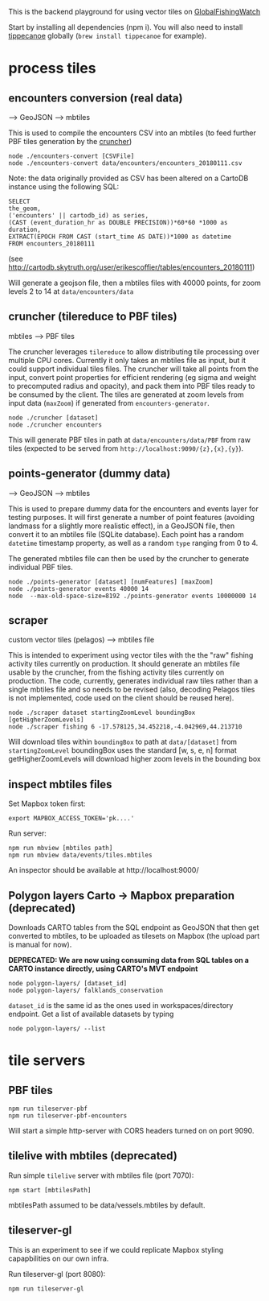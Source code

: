 This is the backend playground for using vector tiles on <a href="https://github.com/GlobalFishingWatch">GlobalFishingWatch</a>

Start by installing all dependencies (npm i). You will also need to install <a href="https://github.com/mapbox/tippecanoe">tippecanoe</a> globally (`brew install tippecanoe` for example).


# process tiles


## encounters conversion (real data)

--> GeoJSON --> mbtiles

This is used to compile the encounters CSV into an mbtiles (to feed further PBF tiles generation by the [cruncher](https://github.com/Vizzuality/GlobalFishingWatch-vector#cruncher-tilereduce-to-pbf-tiles))

```
node ./encounters-convert [CSVFile]
node ./encounters-convert data/encounters/encounters_20180111.csv
```

Note: the data originally provided as CSV has been altered on a CartoDB instance using the following SQL:
```
SELECT
the_geom,
('encounters' || cartodb_id) as series,
(CAST (event_duration_hr as DOUBLE PRECISION))*60*60 *1000 as duration,
EXTRACT(EPOCH FROM CAST (start_time AS DATE))*1000 as datetime
FROM encounters_20180111
```

(see http://cartodb.skytruth.org/user/erikescoffier/tables/encounters_20180111)


Will generate a geojson file, then a mbtiles files with 40000 points, for zoom levels 2 to 14 at `data/encounters/data`

## cruncher (tilereduce to PBF tiles)

mbtiles --> PBF tiles

The cruncher leverages `tilereduce` to allow distributing tile processing over multiple CPU cores. Currently it only takes an mbtiles file as input, but it could support individual tiles files. The cruncher will take all points from the input, convert point properties for efficient rendering (eg sigma and weight to precomputed radius and opacity), and pack them into PBF tiles ready to be consumed by the client. The tiles are generated at zoom levels from input data (`maxZoom`) if generated from `encounters-generator`.

```
node ./cruncher [dataset]
node ./cruncher encounters
```

This will generate PBF tiles in path at `data/encounters/data/PBF` from raw tiles (expected to be served from `http://localhost:9090/{z},{x},{y}`).


## points-generator (dummy data)

--> GeoJSON --> mbtiles

This is used to prepare dummy data for the encounters and events layer for testing purposes.
It will first generate a number of point features (avoiding landmass for a slightly more realistic effect), in a GeoJSON file, then convert it to an mbtiles file (SQLite database). Each point has a random `datetime` timestamp property, as well as a random `type` ranging from 0 to 4.

The generated mbtiles file can then be used by the cruncher to generate individual PBF tiles.

```
node ./points-generator [dataset] [numFeatures] [maxZoom]
node ./points-generator events 40000 14
node  --max-old-space-size=8192 ./points-generator events 10000000 14
```



## scraper

custom vector tiles (pelagos) --> mbtiles file

This is intended to experiment using vector tiles with the the "raw" fishing activity tiles currently on production. It should generate an mbtiles file usable by the cruncher, from the fishing activity tiles currently on production. The code, currently, generates individual raw tiles rather than a single mbtiles file and so needs to be revised (also, decoding Pelagos tiles is not implemented, code used on the client should be reused here).

```
node ./scraper dataset startingZoomLevel boundingBox [getHigherZoomLevels]
node ./scraper fishing 6 -17.578125,34.452218,-4.042969,44.213710

```
Will download tiles within `boundingBox` to path at `data/[dataset]` from `startingZoomLevel`
boundingBox uses the standard [w, s, e, n] format
getHigherZoomLevels will download higher zoom levels in the bounding box


## inspect mbtiles files

Set Mapbox token first:

```
export MAPBOX_ACCESS_TOKEN='pk....'
```

Run server:

```
npm run mbview [mbtiles path]
npm run mbview data/events/tiles.mbtiles

```

An inspector should be available at http://localhost:9000/

## Polygon layers Carto -> Mapbox preparation (deprecated)

Downloads CARTO tables from the SQL endpoint as GeoJSON that then get converted to mbtiles, to be uploaded as tilesets on Mapbox (the upload part is manual for now).

**DEPRECATED: We are now using consuming data from SQL tables on a CARTO instance directly, using CARTO's MVT endpoint** 

```
node polygon-layers/ [dataset_id]
node polygon-layers/ falklands_conservation
```

`dataset_id` is the same id as the ones used in workspaces/directory endpoint. Get a list of available datasets by typing
```
node polygon-layers/ --list
```


# tile servers

## PBF tiles

```
npm run tileserver-pbf
npm run tileserver-pbf-encounters
```

Will start a simple http-server with CORS headers turned on on port 9090.

## tilelive with mbtiles (deprecated)

Run simple `tilelive` server with mbtiles file (port 7070):
```
npm start [mbtilesPath]
```

mbtilesPath assumed to be data/vessels.mbtiles by default.

## tileserver-gl

This is an experiment to see if we could replicate Mapbox styling capapbilities on our own infra.

Run tileserver-gl (port 8080):
```
npm run tileserver-gl
```

